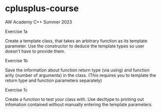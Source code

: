 # cplusplus-course
AW Academy C++ Summer 2023

Exercise 1a

Create a template class, that takes an arbitrary function as its template parameter.  Use the constructor to deduce the template types so user doesn't have to provide them.

 

Exercise 1b

Save the information about function return type (via using) and function arity (number of arguments) in the class.  (This requires you to template the return type and function parameters separately)

 

Exercise 1c

Create a function to test your class with.  Use decltype to printing out infomation contained without manually entering the template parameters.
